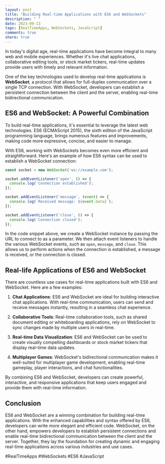 ```yaml
---
layout: post
title: "Building Real-time Applications with ES6 and WebSockets"
description: " "
date: 2023-09-13
tags: [RealTimeApps, WebSockets, JavaScript]
comments: true
share: true
---
```


In today's digital age, real-time applications have become integral to many web and mobile experiences. Whether it's live chat applications, collaborative editing tools, or stock market tickers, real-time updates provide users with timely and relevant information. 

One of the key technologies used to develop real-time applications is **WebSocket**, a protocol that allows for full-duplex communication over a single TCP connection. With WebSocket, developers can establish a persistent connection between the client and the server, enabling real-time bidirectional communication.

## ES6 and WebSocket: A Powerful Combination

To build real-time applications, it's essential to leverage the latest web technologies. ES6 (ECMAScript 2015), the sixth edition of the JavaScript programming language, brings numerous features and improvements, making code more expressive, concise, and easier to manage.

With ES6, working with WebSockets becomes even more efficient and straightforward. Here's an example of how ES6 syntax can be used to establish a WebSocket connection:

```javascript
const socket = new WebSocket('ws://example.com');

socket.addEventListener('open', () => {
  console.log('Connection established');
});

socket.addEventListener('message', (event) => {
  console.log(`Received message: ${event.data}`);
});

socket.addEventListener('close', () => {
  console.log('Connection closed');
});
```

In the code snippet above, we create a WebSocket instance by passing the URL to connect to as a parameter. We then attach event listeners to handle the various WebSocket events, such as `open`, `message`, and `close`. This allows us to perform actions when the connection is established, a message is received, or the connection is closed.

## Real-life Applications of ES6 and WebSocket

There are countless use cases for real-time applications built with ES6 and WebSocket. Here are a few examples:

1. **Chat Applications**: ES6 and WebSocket are ideal for building interactive chat applications. With real-time communication, users can send and receive messages instantly, resulting in a seamless chat experience.

2. **Collaborative Tools**: Real-time collaboration tools, such as shared document editing or whiteboarding applications, rely on WebSocket to sync changes made by multiple users in real-time.

3. **Real-time Data Visualization**: ES6 and WebSocket can be used to create visually compelling dashboards or stock market tickers that display real-time data updates.

4. **Multiplayer Games**: WebSocket's bidirectional communication makes it well-suited for multiplayer game development, enabling real-time gameplay, player interactions, and chat functionalities.

By combining ES6 and WebSocket, developers can create powerful, interactive, and responsive applications that keep users engaged and provide them with real-time information.

## Conclusion

ES6 and WebSocket are a winning combination for building real-time applications. With the enhanced capabilities and syntax offered by ES6, developers can write more elegant and efficient code. WebSocket, on the other hand, empowers developers to establish persistent connections and enable real-time bidirectional communication between the client and the server. Together, they lay the foundation for creating dynamic and engaging real-time applications across various industries and use cases.

#RealTimeApps #WebSockets #ES6 #JavaScript